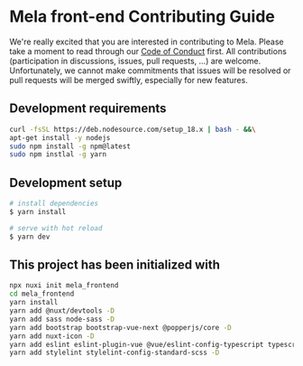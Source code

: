 # Mela front-end Contributing Guide

We're really excited that you are interested in contributing to Mela. Please take a moment to read through our [Code of Conduct](CODE_OF_CONDUCT.md) first. All contributions (participation in discussions, issues, pull requests, ...) are welcome. Unfortunately, we cannot make commitments that issues will be resolved or pull requests will be merged swiftly, especially for new features.

## Development requirements

```sh
curl -fsSL https://deb.nodesource.com/setup_18.x | bash - &&\
apt-get install -y nodejs
sudo npm install -g npm@latest
sudo npm instlal -g yarn
```

## Development setup

```sh
# install dependencies
$ yarn install

# serve with hot reload
$ yarn dev
```

## This project has been initialized with

```sh
npx nuxi init mela_frontend
cd mela_frontend
yarn install
yarn add @nuxt/devtools -D
yarn add sass node-sass -D
yarn add bootstrap bootstrap-vue-next @popperjs/core -D
yarn add nuxt-icon -D
yarn add eslint eslint-plugin-vue @vue/eslint-config-typescript typescript @vue/eslint-config-prettier @rushstack/eslint-patch prettier -D
yarn add stylelint stylelint-config-standard-scss -D
```
